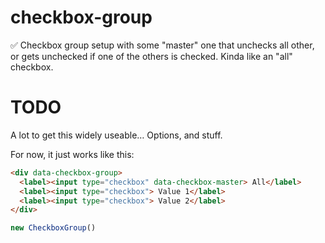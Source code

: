 # checkbox-group
✅ Checkbox group setup with some "master" one that unchecks all other, or gets unchecked if one of the others is checked. Kinda like an "all" checkbox.

# TODO

A lot to get this widely useable… Options, and stuff.

For now, it just works like this:

```html
<div data-checkbox-group>
  <label><input type="checkbox" data-checkbox-master> All</label>
  <label><input type="checkbox"> Value 1</label>
  <label><input type="checkbox"> Value 2</label>
</div>
```

```js
new CheckboxGroup()
```
